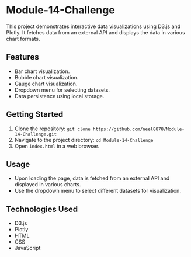 # Module-14-Challenge

This project demonstrates interactive data visualizations using D3.js and Plotly. It fetches data from an external API and displays the data in various chart formats.

## Features

- Bar chart visualization.
- Bubble chart visualization.
- Gauge chart visualization.
- Dropdown menu for selecting datasets.
- Data persistence using local storage.

## Getting Started

1. Clone the repository: `git clone https://github.com/neel8878/Module-14-Challenge.git`
2. Navigate to the project directory: `cd Module-14-Challenge`
3. Open `index.html` in a web browser.

## Usage

- Upon loading the page, data is fetched from an external API and displayed in various charts.
- Use the dropdown menu to select different datasets for visualization.

## Technologies Used

- D3.js
- Plotly
- HTML
- CSS
- JavaScript

